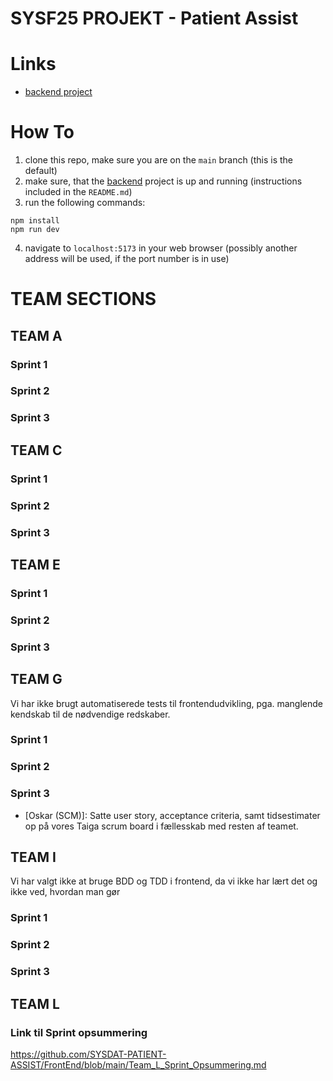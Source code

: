 # SYSF25 PROJEKT - Patient Assist

# Links

  - [backend project](https://github.com/SYSDAT-PATIENT-ASSIST/BackEnd)

# How To

  1. clone this repo, make sure you are on the `main` branch (this is the default)
  2. make sure, that the [backend](https://github.com/SYSDAT-PATIENT-ASSIST/BackEnd) project is up and running (instructions included in the `README.md`)
  3. run the following commands:
  ```
  npm install
  npm run dev
  ```
  4. navigate to `localhost:5173` in your web browser (possibly another address will be used, if the port number is in use)

# TEAM SECTIONS

## TEAM A

### Sprint 1

### Sprint 2

### Sprint 3

## TEAM C
### Sprint 1

### Sprint 2

### Sprint 3

## TEAM E
### Sprint 1

### Sprint 2

### Sprint 3

## TEAM G

Vi har ikke brugt automatiserede tests til frontendudvikling, pga. manglende kendskab til de nødvendige redskaber.

### Sprint 1

### Sprint 2

### Sprint 3

  - [Oskar (SCM)]: Satte user story, acceptance criteria, samt tidsestimater op på vores Taiga scrum board i fællesskab med resten af teamet.

## TEAM I
Vi har valgt ikke at bruge BDD og TDD i frontend, da vi ikke har lært det og ikke ved, hvordan man gør

### Sprint 1


### Sprint 2

### Sprint 3

## TEAM L
### Link til Sprint opsummering 
https://github.com/SYSDAT-PATIENT-ASSIST/FrontEnd/blob/main/Team_L_Sprint_Opsummering.md

